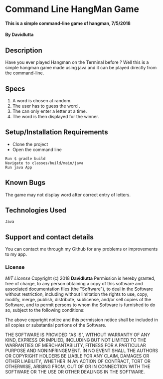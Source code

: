 # Command Line HangMan Game 
#### This is a simple command-line game of hangman, 7/5/2018
#### By **Davidlutta**
## Description
Have you ever played Hangman on the Terminal before ? Well this is a simple hangman game made using java and it can be played directly from the command-line.
## Specs
1. A word is chosen at random.
2. The user has to guess the word .
3. The  can only enter a letter at a time.
4. The word is then displayed for the winner. 
## Setup/Installation Requirements
* Clone the project 
* Open the command line
```
Run $ gradle build
Navigate to classes/build/main/java
Run java App
```
## Known Bugs
The game may not display word after correct entry of letters.
## Technologies Used
` Java `
## Support and contact details
You can contact me through my Github for any problems or improvements to my app.
### License
*MIT License*
Copyright (c) 2018 **Davidlutta**
Permission is hereby granted, free of charge, to any person obtaining a copy
of this software and associated documentation files (the "Software"), to deal
in the Software without restriction, including without limitation the rights
to use, copy, modify, merge, publish, distribute, sublicense, and/or sell
copies of the Software, and to permit persons to whom the Software is
furnished to do so, subject to the following conditions:

The above copyright notice and this permission notice shall be included in all
copies or substantial portions of the Software.

THE SOFTWARE IS PROVIDED "AS IS", WITHOUT WARRANTY OF ANY KIND, EXPRESS OR
IMPLIED, INCLUDING BUT NOT LIMITED TO THE WARRANTIES OF MERCHANTABILITY,
FITNESS FOR A PARTICULAR PURPOSE AND NONINFRINGEMENT. IN NO EVENT SHALL THE
AUTHORS OR COPYRIGHT HOLDERS BE LIABLE FOR ANY CLAIM, DAMAGES OR OTHER
LIABILITY, WHETHER IN AN ACTION OF CONTRACT, TORT OR OTHERWISE, ARISING FROM,
OUT OF OR IN CONNECTION WITH THE SOFTWARE OR THE USE OR OTHER DEALINGS IN THE
SOFTWARE.